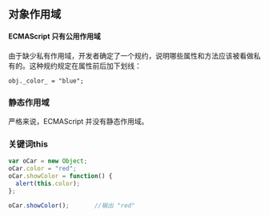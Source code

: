 ## 对象作用域

#### ECMAScript 只有公用作用域





由于缺少私有作用域，开发者确定了一个规约，说明哪些属性和方法应该被看做私有的。这种规约规定在属性前后加下划线：

```
obj._color_ = "blue";
```

### 静态作用域

严格来说，ECMAScript 并没有静态作用域。

### 关键词this

```js
var oCar = new Object;
oCar.color = "red";
oCar.showColor = function() {
  alert(this.color);
};

oCar.showColor();		//输出 "red"
```



